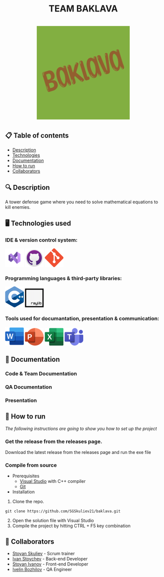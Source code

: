<h1 align="center"> TEAM BAKLAVA <h1>

<div align="center" style="border-radius:50%" ><img src="/assets/logo.png" alt="logo with text baklava"> </div>

<!-- <div align="center"> 

![GitHub milestones](https://img.shields.io/github/milestones/all/SGSkuliev21/baklava) 
![GitHub contributors (via allcontributors.org)](https://img.shields.io/github/all-contributors/SGSkuliev21/baklava/main)
![GitHub closed issues](https://img.shields.io/github/issues-closed-raw/SGSkuliev21/baklava)

</div> --->

## 📋 Table of contents
  - [Description](#description)
  - [Technologies](#technologies)
  - [Documentation](#docs)
  - [How to run](#install)
  - [Collaborators](#collaborators)

## 🔍 Description <a name="description"></a>
A tower defense game where you need to solve mathematical equations to kill enemies.

## 🖥️ Technologies used <a name="technologies"></a>
### IDE & version control system:

<a href="https://visualstudio.microsoft.com/vs/"><img src="/assets/icons/visualStudioIcon.png" alt="VS Icon" width="60"/></a>
<a href="https://github.com/"><img src="/assets/icons/gitHubIcon.png" alt="GitHub Icon" width="60"/></a>
<a href="https://git-scm.com/"><img src="/assets/icons/gitIcon.png" alt="Git" width="60"/></a>

### Programming languages & third-party libraries:

<a href="https://cplusplus.com/"><img src="/assets/icons/cppIcon.png" alt="CPP Icon" width="60"/></a>
<a href="https://www.raylib.com/index.html"> <img src="/assets/icons/rayLibIcon.png" alt="RayLib Icon" width="60"/></a>

### Tools used for documantation, presentation & communication:

<a href="https://www.microsoft.com/en-ww/microsoft-365/word?activetab=tabs%3afaqheaderregion3"><img src="/assets/icons/wordIcon.png" alt="Word Icon" width="60"/></a>
<a href="https://www.microsoft.com/en-ww/microsoft-365/powerpoint"><img src="/assets/icons/powerPointIcon.png" alt="PowerPoint Icon" width="60"/></a>
<a href="https://www.microsoft.com/en-ww/microsoft-365/excel"><img src="/assets/icons/excelIcon.png" alt="Excel Icon" width="60"/></a>
<a href="https://www.microsoft.com/en-us/microsoft-teams/group-chat-software"><img src="/assets/icons/teamsIcon.png" alt="Teams Icon" width="60"/></a>

## 📃 Documentation <a name="docs"></a>
### Code & Team Documentation

### QA Documentation

### Presentation

## 🚀 How to run <a name="install"></a>
*The following instructions are going to show you how to set up the project*

### Get the release from the releases page.
Download the latest release from the releases page and run the exe file

### Compile from source
- Prerequisites
  - [Visual Studio](https://visualstudio.microsoft.com/vs/) with C++ compiler
  - [Git](https://git-scm.com/)
- Installation
1. Clone the repo.
```
git clone https://github.com/SGSkuliev21/baklava.git
```
2. Open the solution file with Visual Studio
3. Compile the project by hitting CTRL + F5 key combination

## 🧑 Collaborators <a name="collaborators"></a>
- [Stoyan Skuliev](https://github.com/SGSkuliev21) - Scrum trainer
- [Ivan Stoychev](https://github.com/IYStoychev21) - Back-end Developer
- [Stoyan Ivanov](https://github.com/SDIvanov21) - Front-end Developer
- [Ivelin Bozhilov](https://github.com/IIBozhilov21) - QA Engineer
